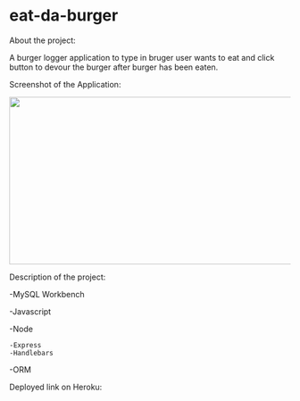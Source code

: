 # eat-da-burger
About the project:

A burger logger application to type in bruger user wants to eat and click button to devour the burger after burger has been eaten.

Screenshot of the Application:

<img src="assets/start.gif" width="600" height="300">

Description of the project:

-MySQL Workbench

-Javascript

-Node
    
    -Express
    -Handlebars

-ORM

Deployed link on Heroku:





